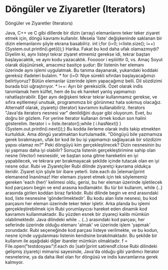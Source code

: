 # Döngüler ve Ziyaretler (Iterators)


Döngüler ve Ziyaretler (Iterators)



 Java, C++ ve C gibi dillerde bir dizin (array) elemanlarını teker teker ziyaret etmek için, döngü kavramı kullanılır. Mesela 'liste' değişkeninde saklanan bir dizin elemanlarını şöyle ekrana basabilriz.                int i;for (i=0; i<liste.size(); i++) {System.out.println(i.get(i));}              Harika. Fakat bu kod daha ufak olamazmıydı? Diyelim ki, aynı listeyi tekrar ziyaret etmemiz gerekse idi, tekrar baştan başlayacaktık, ve aynı kodu yazacaktık.               Fooooor i eşiiiiittir 0, vs.          Amaç          Soyut olarak düşünürsek, amacımız basitçe şudur: Bir listenin her elemanı üzerinde aynı işlemi uygulatmak.              Bu tanıma dayanarak, yukarıdaki koddaki gereksiz ifadeleri bulalım.               * for (i=0: Niye sürekli sıfırdan başlayacağımızı belirtiyoruz? Bütün elemanlar üzerinde işlem yapacağımız belli. Dil sözdizimi burada bizi uğraştırıyor.    * i++: Ayrı bir gereksizlik. Özet olarak indis tanımlamak hem külfet, hem de bu ek hareket yanlış yapmamızı rahatlaştırabilir. Eğer aynı değişkeni tekrar tekrar kullanmamız gerekse, ve sıfıra eşitlemeyi unutsak, programımıza bir görünmez hata sokmuş olacağız.              Alternatif olarak, ziyaretçi (iterator) kavramını kullanabiliriz.           Iterators          "Java'da iterators nesnesi var" denildiğini duyar gibi oluyorum. Evet, bu doğru bir gözlem. For yerine Iterator kullanan örnek kodun son halini gösterelim.                 Iterator i = liste.iterator();while ( i.hasNext() ) {System.out.println(i.next());}              Bu kodda ilerleme olarak indis takip etmekten kurtulduk. Ama döngü yaratmaktan kurtulamadık.               "Döngüyü bile yazmamıza gerek bırakmayan, ufak bir kod ile bu işi yapmamızı sağlayacak bir sözdizim yapısı olamaz mı?" Peki döngüyü kim gerçekleştirecek?                Dizin nesnesinin bu işi yapması daha iyi olabilir? Sonuçta listenin gerçekleştirimine sahip olan nesne (Vector) nesnesidir, ve baştan sona gitme hareketini en iyi yapabilecek, ve tekrara yer bırakmayacak şekilde içinde tutacak olan en iyi nesne odur.           Rubi ve Ziyaretçiler          Rubi dilinde ziyaretçi kavrama oldukça ileridir. Ziyaret için şöyle bir ibare yeterli.                liste.each do |eleman|print elemanend              İnanılmaz! Her elemanı ziyaret etmek için tek söylememiz gereken 'each (her)' kelimesi oldu, gerisi, bu her eleman üzerinde işletilecek kod parçasını begin ve end arasına kodlamaktır.               Bu tür bir kullanım, while {..} arasında girilen koddan biraz farklıdır. Rubi dilinde begin ve end arasındaki kod, liste nesnesine 'gönderilmektedir'. Bu kodu alan liste nesnesi, bu kod parçasını her eleman üzerinde teker teker işletir.              Arka planda bu işlemi gerçekleştirebilmek için Rubi yorumlayıcısı hareket eden dinamik kod kavramını kullanmaktadır. Bu yüzden esnek bir ziyareçi kalıbı mümkün olabilmektedir.               Java dilindeki while .. {..} arasındaki kod parçası, her seferinde üzerinde olduğu elemanı 'almak' ve üzerinde işlem 'yapmak' zorundadır. Rubi seçeneğinde kod parçası listeye verilmekte, ve bu kodun, nesne içinde uygulanması listenin kendisine bırakılmaktadır. Bu şekilde bir kullanım ile aşağıdaki diğer ibareler mümkün olmaktadır.                f = File.open("testdosyası")f.each do |satir|print satirendf.close              Rubi dilindeki gelişmiş ziyaretçi mimarisi sayesinde, Java'da olduğu gibi yardımcı Iterator nesnelerine, ya da daha ilkel olan for döngüsü ve indis kavramlarına gerek kalmıyor.




